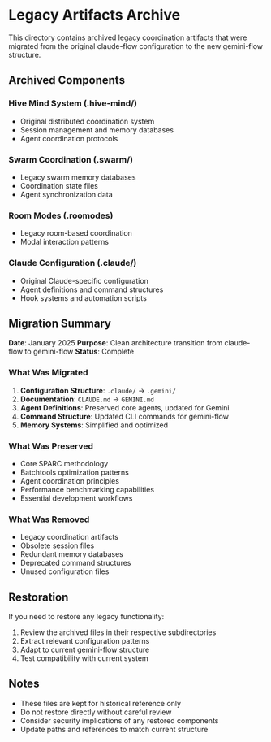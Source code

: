 # Legacy Artifacts Archive

This directory contains archived legacy coordination artifacts that were migrated from the original claude-flow configuration to the new gemini-flow structure.

## Archived Components

### Hive Mind System (.hive-mind/)
- Original distributed coordination system
- Session management and memory databases
- Agent coordination protocols

### Swarm Coordination (.swarm/)
- Legacy swarm memory databases
- Coordination state files
- Agent synchronization data

### Room Modes (.roomodes)
- Legacy room-based coordination
- Modal interaction patterns

### Claude Configuration (.claude/)
- Original Claude-specific configuration
- Agent definitions and command structures
- Hook systems and automation scripts

## Migration Summary

**Date**: January 2025
**Purpose**: Clean architecture transition from claude-flow to gemini-flow
**Status**: Complete

### What Was Migrated

1. **Configuration Structure**: `.claude/` → `.gemini/`
2. **Documentation**: `CLAUDE.md` → `GEMINI.md`
3. **Agent Definitions**: Preserved core agents, updated for Gemini
4. **Command Structure**: Updated CLI commands for gemini-flow
5. **Memory Systems**: Simplified and optimized

### What Was Preserved

- Core SPARC methodology
- Batchtools optimization patterns
- Agent coordination principles
- Performance benchmarking capabilities
- Essential development workflows

### What Was Removed

- Legacy coordination artifacts
- Obsolete session files
- Redundant memory databases
- Deprecated command structures
- Unused configuration files

## Restoration

If you need to restore any legacy functionality:

1. Review the archived files in their respective subdirectories
2. Extract relevant configuration patterns
3. Adapt to current gemini-flow structure
4. Test compatibility with current system

## Notes

- These files are kept for historical reference only
- Do not restore directly without careful review
- Consider security implications of any restored components
- Update paths and references to match current structure